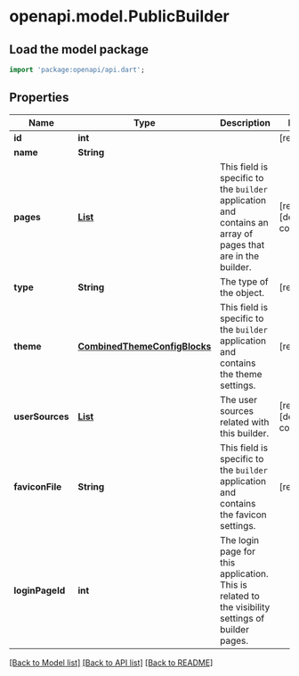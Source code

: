 # openapi.model.PublicBuilder

## Load the model package
```dart
import 'package:openapi/api.dart';
```

## Properties
Name | Type | Description | Notes
------------ | ------------- | ------------- | -------------
**id** | **int** |  | [readonly] 
**name** | **String** |  | 
**pages** | [**List<PublicPage>**](PublicPage.md) | This field is specific to the `builder` application and contains an array of pages that are in the builder. | [readonly] [default to const []]
**type** | **String** | The type of the object. | [readonly] 
**theme** | [**CombinedThemeConfigBlocks**](CombinedThemeConfigBlocks.md) | This field is specific to the `builder` application and contains the theme settings. | [readonly] 
**userSources** | [**List<UserSourceBasePublicUserSource>**](UserSourceBasePublicUserSource.md) | The user sources related with this builder. | [readonly] [default to const []]
**faviconFile** | **String** | This field is specific to the `builder` application and contains the favicon settings. | [readonly] 
**loginPageId** | **int** | The login page for this application. This is related to the visibility settings of builder pages. | 

[[Back to Model list]](../README.md#documentation-for-models) [[Back to API list]](../README.md#documentation-for-api-endpoints) [[Back to README]](../README.md)


